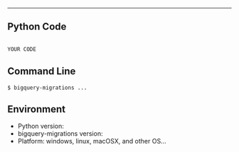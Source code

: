 
---

## Python Code
```python

YOUR CODE

```

## Command Line

```console
$ bigquery-migrations ... 
```

## Environment
* Python version:
* bigquery-migrations version:
* Platform: windows, linux, macOSX, and other OS...
